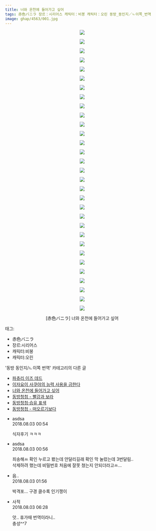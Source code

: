 ```yaml
---
title: 너와 온천에 들어가고 싶어
tags: 赤色バニラ 장르：시리어스 캐릭터：비봉 캐릭터：오린 동방_동인지／ㄴ이쪽_번역
image: ghap/4563/001.jpg
---
```

<div class="article">
<p style="text-align: center; clear: none; float: none;"><img src="{{ site.nasurl }}/ghap/4563/001.jpg"/></p>
<p style="text-align: center; clear: none; float: none;"><img src="{{ site.nasurl }}/ghap/4563/002.jpg"/></p>
<p style="text-align: center; clear: none; float: none;"><img src="{{ site.nasurl }}/ghap/4563/003.jpg"/></p>
<p style="text-align: center; clear: none; float: none;"><img src="{{ site.nasurl }}/ghap/4563/004.jpg"/></p>
<p style="text-align: center; clear: none; float: none;"><img src="{{ site.nasurl }}/ghap/4563/005.jpg"/></p>
<p style="text-align: center; clear: none; float: none;"><img src="{{ site.nasurl }}/ghap/4563/006.jpg"/></p>
<p style="text-align: center; clear: none; float: none;"><img src="{{ site.nasurl }}/ghap/4563/007.jpg"/></p>
<p style="text-align: center; clear: none; float: none;"><img src="{{ site.nasurl }}/ghap/4563/008.jpg"/></p>
<p style="text-align: center; clear: none; float: none;"><img src="{{ site.nasurl }}/ghap/4563/009.jpg"/></p>
<p style="text-align: center; clear: none; float: none;"><img src="{{ site.nasurl }}/ghap/4563/010.jpg"/></p>
<p style="text-align: center; clear: none; float: none;"><img src="{{ site.nasurl }}/ghap/4563/011.jpg"/></p>
<p style="text-align: center; clear: none; float: none;"><img src="{{ site.nasurl }}/ghap/4563/012.jpg"/></p>
<p style="text-align: center; clear: none; float: none;"><img src="{{ site.nasurl }}/ghap/4563/013.jpg"/></p>
<p style="text-align: center; clear: none; float: none;"><img src="{{ site.nasurl }}/ghap/4563/014.jpg"/></p>
<p style="text-align: center; clear: none; float: none;"><img src="{{ site.nasurl }}/ghap/4563/015.jpg"/></p>
<p style="text-align: center; clear: none; float: none;"><img src="{{ site.nasurl }}/ghap/4563/016.jpg"/></p>
<p style="text-align: center; clear: none; float: none;"><img src="{{ site.nasurl }}/ghap/4563/017.jpg"/></p>
<p style="text-align: center; clear: none; float: none;"><img src="{{ site.nasurl }}/ghap/4563/018.jpg"/></p>
<p style="text-align: center; clear: none; float: none;"><img src="{{ site.nasurl }}/ghap/4563/019.jpg"/></p>
<p style="text-align: center; clear: none; float: none;"><img src="{{ site.nasurl }}/ghap/4563/020.jpg"/></p>
<p style="text-align: center; clear: none; float: none;"><img src="{{ site.nasurl }}/ghap/4563/021.jpg"/></p>
<p style="text-align: center; clear: none; float: none;"><img src="{{ site.nasurl }}/ghap/4563/022.jpg"/></p>
<p style="text-align: center; clear: none; float: none;"><img src="{{ site.nasurl }}/ghap/4563/023.jpg"/></p>
<p style="text-align: center; clear: none; float: none;"><img src="{{ site.nasurl }}/ghap/4563/024.jpg"/></p>
<p style="text-align: center; clear: none; float: none;"><img src="{{ site.nasurl }}/ghap/4563/025.jpg"/></p>
<p style="text-align: center; clear: none; float: none;"><img src="{{ site.nasurl }}/ghap/4563/026.jpg"/></p>
<p style="text-align: center; clear: none; float: none;"><img src="{{ site.nasurl }}/ghap/4563/027.jpg"/></p>
<p style="text-align: center; clear: none; float: none;"><img src="{{ site.nasurl }}/ghap/4563/028.jpg"/></p>
<p style="text-align: center; clear: none; float: none;"><img src="{{ site.nasurl }}/ghap/4563/029.jpg"/></p>
<p style="text-align: center; clear: none; float: none;"><img src="{{ site.nasurl }}/ghap/4563/030.jpg"/></p>
<p style="text-align: center; clear: none; float: none;"><img src="{{ site.nasurl }}/ghap/4563/031.jpg"/></p>
<p style="text-align: center; clear: none; float: none;">[赤色バニラ] 너와 온천에 들어가고 싶어</p>
</div><div class="tagTrail">
<p>태그: </p>
<ul>
<li>赤色バニラ</li>
<li>장르:시리어스</li>
<li>캐릭터:비봉</li>
<li>캐릭터:오린</li>
</ul>
</div><div class="another">
<p>'동방 동인지/ㄴ이쪽 번역' 카테고리의 다른 글</p>
<ul>
<li><a href="/2018-08-16-ghap_4600">파츄리 이즈 데드</a></li>
<li><a href="/2018-08-03-ghap_4566">이자요이 사쿠야의 능력 사용을 금한다</a></li>
<li><a href="/2018-08-02-ghap_4563">너와 온천에 들어가고 싶어</a></li>
<li><a href="/2018-07-29-ghap_4552">동방청첩 - 빨강과 보라</a></li>
<li><a href="/2018-07-24-ghap_4545">동방청첩·습유 표색</a></li>
<li><a href="/2018-07-22-ghap_4533">동방청첩 - 떠오르기보다</a></li>
</ul>
</div><div class="cb_module cb_fluid">
<div class="cb_wrt cb_profile">
<div class="comment">
<ul>
<li class="cb_thumb_off" id="comment15299561">
<div class="cb_comment_area">
<div class="cb_info_area">
<div class="cb_section">
<span class="cb_nick_name">asdsa</span>
</div>
<div class="cb_section">
<span class="cb_date">2018.08.03 00:54 </span>
</div>
</div>
<div class="cb_dsc_comment">
<p class="cb_dsc">
											식자후기 ㅋㅋㅋ
										</p>
</div>
</div></li>
<li class="cb_thumb_off" id="comment15299564">
<div class="cb_comment_area">
<div class="cb_info_area">
<div class="cb_section">
<span class="cb_nick_name">asdsa</span>
</div>
<div class="cb_section">
<span class="cb_date">2018.08.03 00:56 </span>
</div>
</div>
<div class="cb_dsc_comment">
<p class="cb_dsc">
											죄송해ㅛ 확인 누르고 봤는데 안달리길래 확인 막 눌렀는데 3번달림..<br/>
삭제하려 했는데 비밀번호 처음에 잘못 쳤는지 안되더라고ㅛ...
										</p>
</div>
</div></li>
<li class="cb_thumb_off" id="comment15299585">
<div class="cb_comment_area">
<div class="cb_info_area">
<div class="cb_section">
<span class="cb_nick_name">음..</span>
</div>
<div class="cb_section">
<span class="cb_date">2018.08.03 01:56 </span>
</div>
</div>
<div class="cb_dsc_comment">
<p class="cb_dsc">
											박격포... 구경 클수록 인기쟁이
										</p>
</div>
</div></li>
<li class="cb_thumb_off" id="comment15299673">
<div class="cb_comment_area">
<div class="cb_info_area">
<div class="cb_section">
<span class="cb_nick_name">사적</span>
</div>
<div class="cb_section">
<span class="cb_date">2018.08.03 06:28 </span>
</div>
</div>
<div class="cb_dsc_comment">
<p class="cb_dsc">
											앗.. 휴가때 번역이라니..<br/>
충성^^7
										</p>
</div>
</div></li>
</ul>
</div>
</div><!-- commentList close -->
</div>